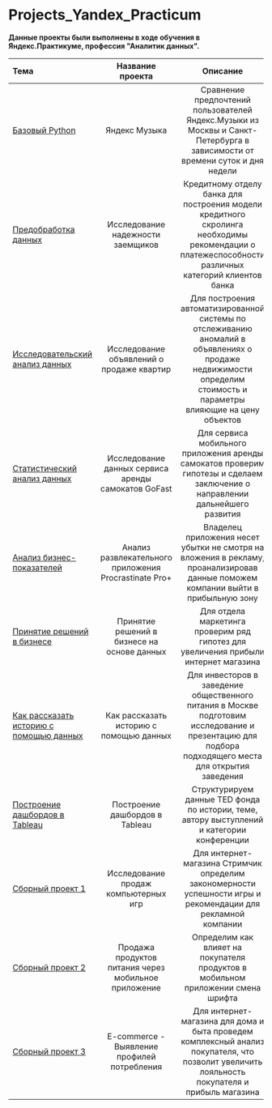 # Projects_Yandex_Practicum
**Данные проекты были выполнены в ходе обучения в Яндекс.Практикуме, профессия "Аналитик данных".**

| Тема |Название проекта | Описание	| Используемые библиотеки |
|:---|:---:|:---:|---:|
| [Базовый Python](https://github.com/yirii-konyaev-gurchenko/Projects_Yandex_Practicum/blob/main/Базовый%20Python/1%20Проект%20Яндекс%20Музыка.ipynb) | Яндекс Музыка |	Сравнение предпочтений пользователей Яндекс.Музыки из Москвы и Санкт-Петербурга в зависимости от времени суток и дня недели |	pandas |
 | [Предобработка данных](https://github.com/yirii-konyaev-gurchenko/Projects_Yandex_Practicum/blob/main/Предобработка%20данных/2%20Проект%20Исследование%20надежности%20заемщиков.ipynb) | Исследование надежности заемщиков |	Кредитному отделу банка для построения модели кредитного скролинга необходимы рекомендации о платежеспособности различных категорий клиентов банка  |	pandas, предобработка данных |
| [Исследовательский анализ данных](https://github.com/yirii-konyaev-gurchenko/Projects_Yandex_Practicum/blob/main/Исследовательский%20анализ%20данных/3%20Проект%20Исследование%20объявлений%20о%20продаже%20квартир.ipynb) | Исследование объявлений о продаже квартир |	Для построения автоматизированной системы по отслеживанию аномалий в объявлениях о продаже недвижимости определим стоимость и параметры влияющие на цену объектов |	python, pandas, matplotlib, numpy |
| [Статистический анализ данных](https://github.com/yirii-konyaev-gurchenko/Projects_Yandex_Practicum/blob/main/Статистический%20анализ%20данных/4%20Проект%20Исследование%20данных%20сервиса%20аренды%20самокатов%20GoFast.ipynb) | Исследование данных сервиса аренды самокатов GoFast |	Для сервиса мобильного приложения аренды самокатов проверим гипотезы и сделаем заключение о направлении дальнейшего развития |	pandas, matplotlib, numpy, seaborn, scipy |
| [Анализ бизнес-показателей](https://github.com/yirii-konyaev-gurchenko/Projects_Yandex_Practicum/blob/main/Анализ%20бизнес-показателей/5%20Проект%20Анализ%20развлекательного%20приложения%20Procrastinate%20Pro%2B.ipynb) | Анализ развлекательного приложения Procrastinate Pro+ |	Владелец приложения несет убытки не смотря на вложения в рекламу, проанализировав данные поможем компании выйти в прибыльную зону |	pandas, numpy, seaborn, matplotlib, анализ метрик (LTV, ROI) |
| [Принятие решений в бизнесе](https://github.com/yirii-konyaev-gurchenko/Projects_Yandex_Practicum/blob/main/Принятие%20решений%20в%20бизнесе/6%20Проект%20Принятие%20бизнес-решений%20на%20основе%20данных.ipynb) | Принятие решений в бизнесе на основе данных |	Для отдела маркетинга проверим ряд гипотез для увеличения прибыли интернет магазина |	pandas, numpy, matplotlib, scipy.stats, seaborn |
| [Как рассказать историю с помощью данных](https://github.com/yirii-konyaev-gurchenko/Projects_Yandex_Practicum/blob/main/Принятие%20решений%20в%20бизнесе/6%20Проект%20Принятие%20бизнес-решений%20на%20основе%20данных.ipynb) | Как рассказать историю с помощью данных |	Для инвесторов в заведение общественного питания в Москве подготовим исследование и презентацию для подбора подходящего места для открытия заведения |	pandas, numpy, matplotlib, seaborn, plotly, json, folium |
| [Построение дашбордов в Tableau](https://github.com/yirii-konyaev-gurchenko/Projects_Yandex_Practicum/blob/main/Построение%20дашбордов%20в%20Tableau/8%20Проект%20Создание%20дашбордов%20в%20Tableau.ipynb) | Построение дашбордов в Tableau | Структурируем данные TED фонда по истории, теме, автору выступлений и категории конференции  | Tableau |
| [Сборный проект 1](https://github.com/yirii-konyaev-gurchenko/Projects_Yandex_Practicum/blob/main/Сборный%20проект%201/1%20СБ%20Проект%201%20Интернет%20магазин%20компьютерных%20игр.ipynb) | Исследование продаж компьютерных игр |	Для интернет-магазина Стримчик определим закономерности успешности игры и рекомендации для рекламной компании|	pandas, matplotlib, numpy, seaborn, scipy |
| [Сборный проект 2](https://github.com/yirii-konyaev-gurchenko/Projects_Yandex_Practicum/blob/main/Сборный%20проект%202/2%20СБ%20Проект%202%20Продажа%20продуктов%20питания%20через%20мобильное%20приложение.ipynb) | Продажа продуктов питания через мобильное приложение |	Определим как влияет на покупателя продуктов в мобильном приложении смена шрифта  |	pandas, numpy, math, matplotlib, seaborn, plotly, stats |
| [Сборный проект 3](https://github.com/yirii-konyaev-gurchenko/Projects_Yandex_Practicum/blob/main/Сборный%20проект%203/3%20СБ%20Проект%203%20E-commerce%20с%20презентацией%20Финал.ipynb) | E-commerce - Выявление профилей потребления |	Для интернет-магазина для дома и быта проведем комплексный анализ покупателя, что позволит увеличить лояльность покупателя и прибыль магазина |	pandas,numpy, matplotlib, scipy.stats, seaborn |
